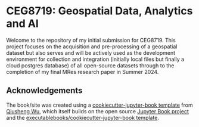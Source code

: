 # CEG8719: Geospatial Data, Analytics and AI

Welcome to the repository of my initial submission for CEG8719. This project focuses on the acquisition and pre-processing of a geospatial dataset but also serves and will be actively used as the development environment for collection and integration (initially local files but finally a cloud postgres database) of all open-source datasets through to the completion of my final MRes research paper in Summer 2024.

## Acknowledgements

The book/site was created using a [cookiecutter-jupyter-book template](https://github.com/giswqs/cookiecutter-jupyter-book) from [Qiusheng Wu](https://scholar.google.com/citations?user=vmml4_0AAAAJ), which itself builds on the open source [Jupyter Book project](https://jupyterbook.org/) and the [executablebooks/cookiecutter-jupyter-book template](https://github.com/executablebooks/cookiecutter-jupyter-book).
